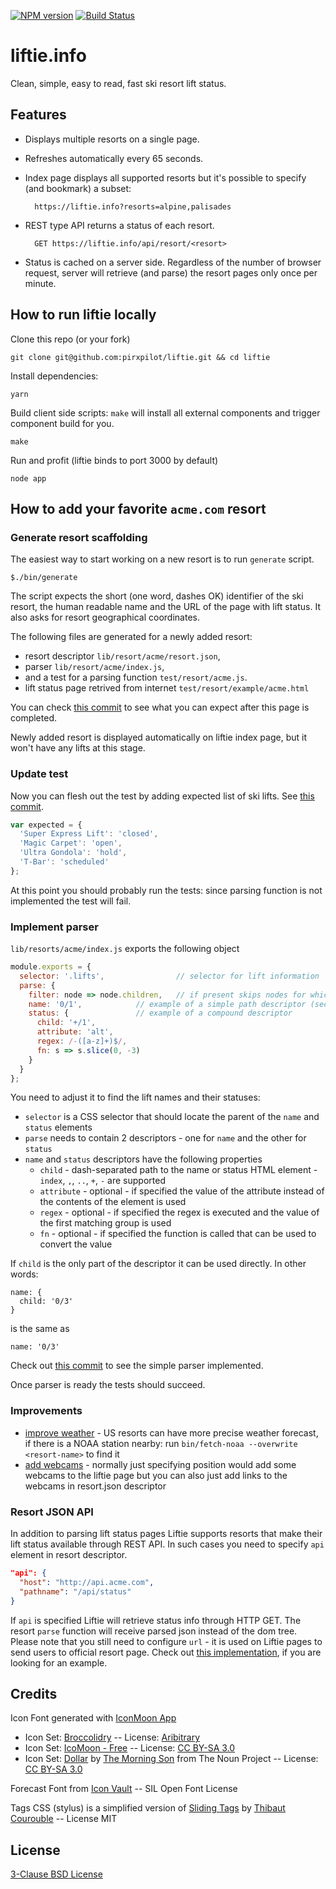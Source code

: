 [![NPM version][npm-image]][npm-url]
[![Build Status][build-image]][build-url]

# liftie.info

Clean, simple, easy to read, fast ski resort lift status.

## Features

- Displays multiple resorts on a single page.
- Refreshes automatically every 65 seconds.
- Index page displays all supported resorts but it's possible to specify (and bookmark) a subset:

        https://liftie.info?resorts=alpine,palisades

- REST type API returns a status of each resort.

        GET https://liftie.info/api/resort/<resort>

- Status is cached on a server side. Regardless of the number of browser request, server will
retrieve (and parse) the resort pages only once per minute.

## How to run liftie locally

Clone this repo (or your fork)

    git clone git@github.com:pirxpilot/liftie.git && cd liftie

Install dependencies:

    yarn

Build client side scripts: `make` will install all external components and trigger component build for you.

    make

Run and profit (liftie binds to port 3000 by default)

    node app

## How to add your favorite  ```acme.com``` resort

### Generate resort scaffolding

The easiest way to start working on a new resort is to run `generate` script.

    $./bin/generate

The script expects the short (one word, dashes OK) identifier of the ski resort, the human readable name and
the URL of the page with lift status. It also asks for resort geographical coordinates.

The following files are generated for a newly added resort:

- resort descriptor `lib/resort/acme/resort.json`,
- parser `lib/resort/acme/index.js`,
- and a test for a parsing function `test/resort/acme.js`.
- lift status page retrived from internet `test/resort/example/acme.html` 

You can check [this commit][commit-scaffold] to see what you can expect after this page is completed.

Newly added resort is displayed automatically on liftie index page, but it won't have any lifts at this stage.

### Update test

Now you can flesh out the test by adding expected list of ski lifts. See [this commit][commit-test].

```javascript
var expected = {
  'Super Express Lift': 'closed',
  'Magic Carpet': 'open',
  'Ultra Gondola': 'hold',
  'T-Bar': 'scheduled'
};

```

At this point you should probably run the tests: since parsing function is not implemented the test
will fail.

### Implement parser

`lib/resorts/acme/index.js` exports the following object


```javascript
module.exports = {
  selector: '.lifts',                // selector for lift information
  parse: {
    filter: node => node.children,   // if present skips nodes for which filter is falsy
    name: '0/1',            // example of a simple path descriptor (second child of the first child)
    status: {               // example of a compound descriptor
      child: '+/1',
      attribute: 'alt',
      regex: /-([a-z]+)$/,
      fn: s => s.slice(0, -3)
    }
  }
};
```

You need to adjust it to find the lift names and their statuses:
- `selector` is a CSS selector that should locate the parent of the `name` and `status` elements
- `parse` needs to contain 2 descriptors - one for `name` and the other for `status`
- `name` and `status` descriptors have the following properties
  - `child` - dash-separated path to the name or status HTML element - `index`, `,`, `..`, `+`, `-` are supported
  - `attribute` - optional - if specified the value of the attribute instead of the contents of the element is used
  - `regex` - optional - if specified the regex is executed and the value of the first matching group is used
  - `fn` - optional - if specified the function is called that can be used to convert the value

If `child` is the only part of the descriptor it can be used directly. In other words:

```
name: {
  child: '0/3'
}
```

is the same as

```
name: '0/3'
```

Check out [this commit][commit-parse] to see the simple parser implemented.

Once parser is ready the tests should succeed.

### Improvements

- [improve weather][commit-noaa] - US resorts can have more precise weather forecast,
if there is a NOAA station nearby: run `bin/fetch-noaa --overwrite <resort-name>` to find it
- [add webcams][commit-webcams] - normally just specifying position would add some webcams
to the liftie page but you can also just add links to the webcams in resort.json descriptor

### Resort JSON API

In addition to parsing lift status pages Liftie supports resorts that make their lift status
available through REST API. In such cases you need to specify `api` element in resort descriptor.

```json
"api": {
  "host": "http://api.acme.com",
  "pathname": "/api/status"
}
```

If `api` is specified Liftie will retrieve status info through HTTP GET. The resort `parse` function
will receive parsed json instead of the dom tree. Please note that you still need to configure `url` -
it is used on Liftie pages to send users to official resort page. Check out [this implementation](https://github.com/pirxpilot/liftie/blob/master/lib/resorts/pats-peak/index.js), if you are looking for an example.

## Credits

Icon Font generated with [IconMoon App](http://icomoon.io)

- Icon Set: [Broccolidry][1] -- License: [Aribitrary][2]
- Icon Set: [IcoMoon - Free][3] -- License: [CC BY-SA 3.0][4]
- Icon Set: [Dollar][5] by [The Morning Son][6] from The Noun Project -- License: [CC BY-SA 3.0][4]

Forecast Font from [Icon Vault][9] -- SIL Open Font License

Tags CSS (stylus) is a simplified version of [Sliding Tags][7] by [Thibaut Courouble][8] -- License MIT

## License

[3-Clause BSD License][BSD-3-Clause]

[BSD-3-Clause]: https://opensource.org/licenses/BSD-3-Clause

[1]: http://dribbble.com/shots/587469-Free-16px-Broccolidryiconsaniconsetitisfullof-icons
[2]: http://licence.visualidiot.com
[3]: http://keyamoon.com/icomoon
[4]: http://creativecommons.org/licenses/by-sa/3.0
[5]: http://thenounproject.com/noun/dollar/#icon-No6883
[6]: http://thenounproject.com/The%20Morning%20Son
[7]: http://www.webinterfacelab.com/snippets/sliding-tags
[8]: http://thibaut.me
[9]: http://forecastfont.iconvau.lt

[commit-scaffold]: https://github.com/pirxpilot/liftie/commit/fe6185890b18d7496ce7090e0f63af1ae824257c
[commit-test]: https://github.com/pirxpilot/liftie/commit/6d2b62823e8a19abd022facf0b18c9d4b755e85f
[commit-parse]: https://github.com/pirxpilot/liftie/commit/8a2baede3d536193b61d787f0333bb53de89efe6
[commit-noaa]: https://github.com/pirxpilot/liftie/commit/da1756d86ce9506a73e2cd274919e54a6f4bcfbf
[commit-webcams]: https://github.com/pirxpilot/liftie/commit/de0951ef963732cea7858d7fd8db07f6ac8592ec

[npm-image]: https://img.shields.io/npm/v/liftie
[npm-url]: https://npmjs.org/package/liftie

[build-image]: https://img.shields.io/github/workflow/status/pirxpilot/liftie/check
[build-url]: https://github.com/pirxpilot/liftie/actions/workflows/check.yaml
